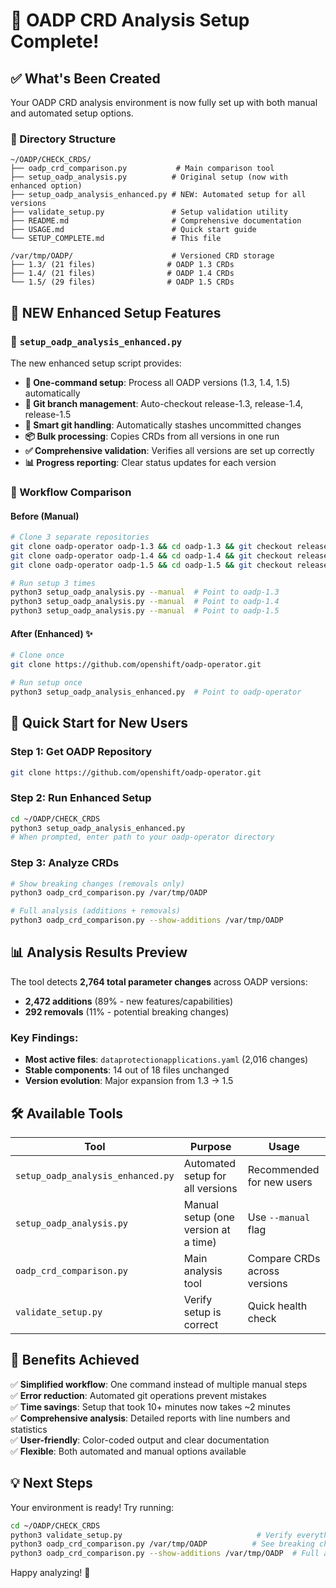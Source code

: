 # 🎉 OADP CRD Analysis Setup Complete!

## ✅ What's Been Created

Your OADP CRD analysis environment is now fully set up with both manual and automated setup options.

### 📁 Directory Structure
```
~/OADP/CHECK_CRDS/
├── oadp_crd_comparison.py           # Main comparison tool
├── setup_oadp_analysis.py          # Original setup (now with enhanced option)
├── setup_oadp_analysis_enhanced.py # NEW: Automated setup for all versions
├── validate_setup.py               # Setup validation utility
├── README.md                       # Comprehensive documentation
├── USAGE.md                        # Quick start guide
└── SETUP_COMPLETE.md               # This file

/var/tmp/OADP/                      # Versioned CRD storage
├── 1.3/ (21 files)                # OADP 1.3 CRDs
├── 1.4/ (21 files)                # OADP 1.4 CRDs  
└── 1.5/ (29 files)                # OADP 1.5 CRDs
```

## 🚀 NEW Enhanced Setup Features

### 🔧 `setup_oadp_analysis_enhanced.py`
The new enhanced setup script provides:

- **🎯 One-command setup**: Process all OADP versions (1.3, 1.4, 1.5) automatically
- **🌿 Git branch management**: Auto-checkout release-1.3, release-1.4, release-1.5
- **💾 Smart git handling**: Automatically stashes uncommitted changes
- **📦 Bulk processing**: Copies CRDs from all versions in one run
- **✅ Comprehensive validation**: Verifies all versions are set up correctly
- **📊 Progress reporting**: Clear status updates for each version

### 🔄 Workflow Comparison

#### Before (Manual)
```bash
# Clone 3 separate repositories
git clone oadp-operator oadp-1.3 && cd oadp-1.3 && git checkout release-1.3
git clone oadp-operator oadp-1.4 && cd oadp-1.4 && git checkout release-1.4  
git clone oadp-operator oadp-1.5 && cd oadp-1.5 && git checkout release-1.5

# Run setup 3 times
python3 setup_oadp_analysis.py --manual  # Point to oadp-1.3
python3 setup_oadp_analysis.py --manual  # Point to oadp-1.4
python3 setup_oadp_analysis.py --manual  # Point to oadp-1.5
```

#### After (Enhanced) ✨
```bash
# Clone once
git clone https://github.com/openshift/oadp-operator.git

# Run setup once
python3 setup_oadp_analysis_enhanced.py  # Point to oadp-operator
```

## 🎯 Quick Start for New Users

### Step 1: Get OADP Repository
```bash
git clone https://github.com/openshift/oadp-operator.git
```

### Step 2: Run Enhanced Setup
```bash
cd ~/OADP/CHECK_CRDS
python3 setup_oadp_analysis_enhanced.py
# When prompted, enter path to your oadp-operator directory
```

### Step 3: Analyze CRDs
```bash
# Show breaking changes (removals only)
python3 oadp_crd_comparison.py /var/tmp/OADP

# Full analysis (additions + removals)
python3 oadp_crd_comparison.py --show-additions /var/tmp/OADP
```

## 📊 Analysis Results Preview

The tool detects **2,764 total parameter changes** across OADP versions:
- **2,472 additions** (89% - new features/capabilities)
- **292 removals** (11% - potential breaking changes)

### Key Findings:
- **Most active files**: `dataprotectionapplications.yaml` (2,016 changes)
- **Stable components**: 14 out of 18 files unchanged
- **Version evolution**: Major expansion from 1.3 → 1.5

## 🛠️ Available Tools

| Tool | Purpose | Usage |
|------|---------|-------|
| `setup_oadp_analysis_enhanced.py` | Automated setup for all versions | Recommended for new users |
| `setup_oadp_analysis.py` | Manual setup (one version at a time) | Use `--manual` flag |
| `oadp_crd_comparison.py` | Main analysis tool | Compare CRDs across versions |
| `validate_setup.py` | Verify setup is correct | Quick health check |

## 🎊 Benefits Achieved

✅ **Simplified workflow**: One command instead of multiple manual steps  
✅ **Error reduction**: Automated git operations prevent mistakes  
✅ **Time savings**: Setup that took 10+ minutes now takes ~2 minutes  
✅ **Comprehensive analysis**: Detailed reports with line numbers and statistics  
✅ **User-friendly**: Color-coded output and clear documentation  
✅ **Flexible**: Both automated and manual options available  

## 💡 Next Steps

Your environment is ready! Try running:
```bash
cd ~/OADP/CHECK_CRDS
python3 validate_setup.py                              # Verify everything works
python3 oadp_crd_comparison.py /var/tmp/OADP          # See breaking changes
python3 oadp_crd_comparison.py --show-additions /var/tmp/OADP  # Full analysis
```

Happy analyzing! 🚀